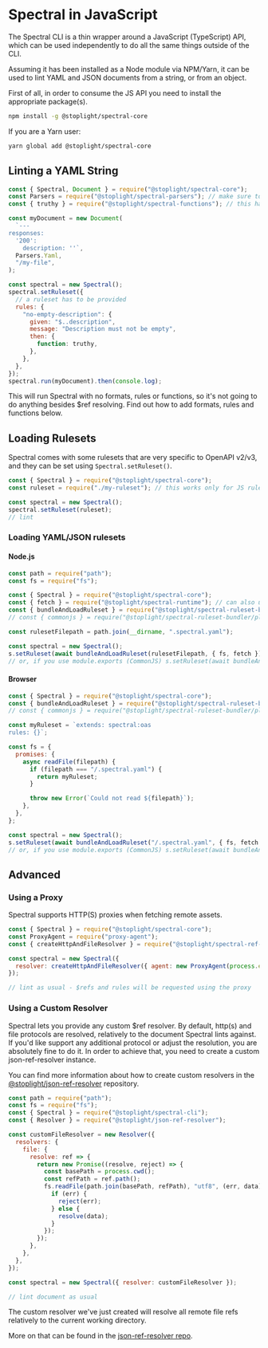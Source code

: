 # Spectral in JavaScript

The Spectral CLI is a thin wrapper around a JavaScript (TypeScript) API, which can be used independently to do all the same things outside of the CLI.

Assuming it has been installed as a Node module via NPM/Yarn, it can be used to lint YAML and JSON documents from a string, or from an object.

First of all, in order to consume the JS API you need to install the appropriate package(s).

```bash
npm install -g @stoplight/spectral-core
```

If you are a Yarn user:

```bash
yarn global add @stoplight/spectral-core
```

## Linting a YAML String

```js
const { Spectral, Document } = require("@stoplight/spectral-core");
const Parsers = require("@stoplight/spectral-parsers"); // make sure to install the package if you intend to use default parsers!
const { truthy } = require("@stoplight/spectral-functions"); // this has to be installed as well

const myDocument = new Document(
  `---
responses:
  '200':
    description: ''`,
  Parsers.Yaml,
  "/my-file",
);

const spectral = new Spectral();
spectral.setRuleset({
  // a ruleset has to be provided
  rules: {
    "no-empty-description": {
      given: "$..description",
      message: "Description must not be empty",
      then: {
        function: truthy,
      },
    },
  },
});
spectral.run(myDocument).then(console.log);
```

This will run Spectral with no formats, rules or functions, so it's not going to do anything besides \$ref resolving.
Find out how to add formats, rules and functions below.

## Loading Rulesets

Spectral comes with some rulesets that are very specific to OpenAPI v2/v3, and they can be set using `Spectral.setRuleset()`.

```js
const { Spectral } = require("@stoplight/spectral-core");
const ruleset = require("./my-ruleset"); // this works only for JS ruleset, look at the section below to learn how to load a YAML/JSON ruleset

const spectral = new Spectral();
spectral.setRuleset(ruleset);
// lint
```

### Loading YAML/JSON rulesets

#### Node.js

```js
const path = require("path");
const fs = require("fs");

const { Spectral } = require("@stoplight/spectral-core");
const { fetch } = require("@stoplight/spectral-runtime"); // can also use isomorphic-fetch, etc.. If you ruleset does not reference any external assets, you can provide some stub instead.
const { bundleAndLoadRuleset } = require("@stoplight/spectral-ruleset-bundler/with-loader");
// const { commonjs } = require("@stoplight/spectral-ruleset-bundler/plugins/commonjs"); needed if you want to use CommonJS

const rulesetFilepath = path.join(__dirname, ".spectral.yaml");

const spectral = new Spectral();
s.setRuleset(await bundleAndLoadRuleset(rulesetFilepath, { fs, fetch }));
// or, if you use module.exports (CommonJS) s.setRuleset(await bundleAndLoadRuleset(rulesetFilepath, { fs, fetch }), [commonjs()]);
```

#### Browser

```js
const { Spectral } = require("@stoplight/spectral-core");
const { bundleAndLoadRuleset } = require("@stoplight/spectral-ruleset-bundler/with-loader");
// const { commonjs } = require("@stoplight/spectral-ruleset-bundler/plugins/commonjs"); needed if you want to use CommonJS

const myRuleset = `extends: spectral:oas
rules: {}`;

const fs = {
  promises: {
    async readFile(filepath) {
      if (filepath === "/.spectral.yaml") {
        return myRuleset;
      }

      throw new Error(`Could not read ${filepath}`);
    },
  },
};

const spectral = new Spectral();
s.setRuleset(await bundleAndLoadRuleset("/.spectral.yaml", { fs, fetch }));
// or, if you use module.exports (CommonJS) s.setRuleset(await bundleAndLoadRuleset(rulesetFilepath, { fs, fetch }), [commonjs()]);
```

## Advanced

### Using a Proxy

Spectral supports HTTP(S) proxies when fetching remote assets.

```js
const { Spectral } = require("@stoplight/spectral-core");
const ProxyAgent = require("proxy-agent");
const { createHttpAndFileResolver } = require("@stoplight/spectral-ref-resolver");

const spectral = new Spectral({
  resolver: createHttpAndFileResolver({ agent: new ProxyAgent(process.env.PROXY) }),
});

// lint as usual - $refs and rules will be requested using the proxy
```

### Using a Custom Resolver

Spectral lets you provide any custom \$ref resolver. By default, http(s) and file protocols are resolved, relatively to
the document Spectral lints against. If you'd like support any additional protocol or adjust the resolution, you are
absolutely fine to do it. In order to achieve that, you need to create a custom json-ref-resolver instance.

You can find more information about how to create custom resolvers in
the [@stoplight/json-ref-resolver](https://github.com/stoplightio/json-ref-resolver) repository.

```js
const path = require("path");
const fs = require("fs");
const { Spectral } = require("@stoplight/spectral-cli");
const { Resolver } = require("@stoplight/json-ref-resolver");

const customFileResolver = new Resolver({
  resolvers: {
    file: {
      resolve: ref => {
        return new Promise((resolve, reject) => {
          const basePath = process.cwd();
          const refPath = ref.path();
          fs.readFile(path.join(basePath, refPath), "utf8", (err, data) => {
            if (err) {
              reject(err);
            } else {
              resolve(data);
            }
          });
        });
      },
    },
  },
});

const spectral = new Spectral({ resolver: customFileResolver });

// lint document as usual
```

The custom resolver we've just created will resolve all remote file refs relatively to the current working directory.

More on that can be found in the [json-ref-resolver repo](https://github.com/stoplightio/json-ref-resolver).
